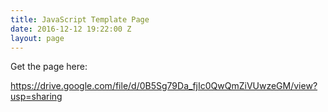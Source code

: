 ```yaml
---
title: JavaScript Template Page
date: 2016-12-12 19:22:00 Z
layout: page
---
```


Get the page here:

https://drive.google.com/file/d/0B5Sg79Da_fjIc0QwQmZiVUwzeGM/view?usp=sharing